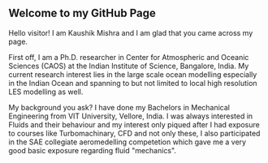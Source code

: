 ## Welcome to my GitHub Page

Hello visitor! I am Kaushik Mishra and I am glad that you came across my page.

First off, I am a Ph.D. researcher in Center for Atmospheric and Oceanic Sciences (CAOS) at the Indian Institute of Science, Bangalore, India. My current research interest lies in the large scale ocean modelling especially in the Indian Ocean and spanning to but not limited to local high resolution LES modelling as well. 

My background you ask? I have done my Bachelors in Mechanical Engineering from VIT University, Vellore, India. I was always interested in Fluids and their behaviour and my interest only piqued after I had exposure to courses like Turbomachinary, CFD and not only these, I also participated in the SAE collegiate aeromedelling competetion which gave me a very good basic exposure regarding fluid "mechanics". 
 

